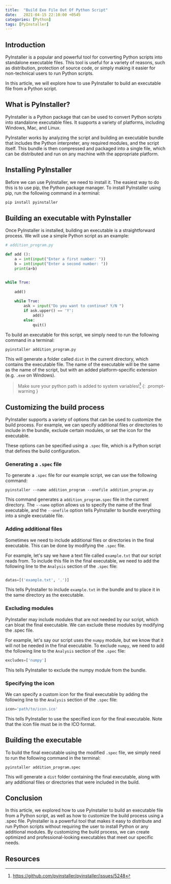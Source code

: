 ```yaml
---
title:  "Build Exe File Out Of Python Script"
date:   2021-04-15 22:10:00 +0545
categories: [Python]
tags: [PyInstaller]
---
```


## Introduction

PyInstaller is a popular and powerful tool for converting Python scripts into standalone executable files. This tool is useful for a variety of reasons, such as distribution, protection of source code, or simply making it easier for non-technical users to run Python scripts.

In this article, we will explore how to use PyInstaller to build an executable file from a Python script.

## What is PyInstaller?

PyInstaller is a Python package that can be used to convert Python scripts into standalone executable files. It supports a variety of platforms, including Windows, Mac, and Linux.

PyInstaller works by analyzing the script and building an executable bundle that includes the Python interpreter, any required modules, and the script itself. This bundle is then compressed and packaged into a single file, which can be distributed and run on any machine with the appropriate platform.

## Installing PyInstaller

Before we can use PyInstaller, we need to install it. The easiest way to do this is to use pip, the Python package manager. To install PyInstaller using pip, run the following command in a terminal:

```python
pip install pyinstaller
```

## Building an executable with PyInstaller

Once PyInstaller is installed, building an executable is a straightforward process. We will use a simple Python script as an example:

```python
# addition_program.py

def add ():
    a = int(input("Enter a first number: "))
    b = int(input("Enter a second number: "))
    print(a+b)


while True:
    
    add()
    
    while True:
        ask = input("Do you want to continue? Y/N ")
        if ask.upper() == 'Y':
            add()
        else:
            quit()
```

To build an executable for this script, we simply need to run the following command in a terminal:

```terminal
pyinstaller addition_program.py
```

This will generate a folder called `dist` in the current directory, which contains the executable file. The name of the executable will be the same as the name of the script, but with an added platform-specific extension (e.g. `.exe` on Windows).

> Make sure your python path is added to system variables![^footnote]
{: .prompt-warning }

## Customizing the build process

PyInstaller supports a variety of options that can be used to customize the build process. For example, we can specify additional files or directories to include in the bundle, exclude certain modules, or set the icon for the executable.

These options can be specified using a `.spec` file, which is a Python script that defines the build configuration.

### Generating a `.spec` file

To generate a `.spec` file for our example script, we can use the following command:

```terminal
pyinstaller --name addition_program --onefile addition_program.py
```

This command generates a `addition_program.spec` file in the current directory. The `--name` option allows us to specify the name of the final executable, and the `--onefile` option tells PyInstaller to bundle everything into a single executable file.

### Adding additional files

Sometimes we need to include additional files or directories in the final executable. This can be done by modifying the `.spec` file.

For example, let's say we have a text file called `example.txt` that our script reads from. To include this file in the final executable, we need to add the following line to the `Analysis` section of the `.spec` file:

```python

datas=[('example.txt', '.')]
```

This tells PyInstaller to include `example.txt` in the bundle and to place it in the same directory as the executable.

### Excluding modules

PyInstaller may include modules that are not needed by our script, which can bloat the final executable. We can exclude these modules by modifying the .spec file.

For example, let's say our script uses the `numpy` module, but we know that it will not be needed in the final executable. To exclude `numpy`, we need to add the following line to the `Analysis` section of the `.spec` file:

```python
excludes=['numpy']
```

This tells PyInstaller to exclude the numpy module from the bundle.

### Specifying the icon

We can specify a custom icon for the final executable by adding the following line to the `Analysis` section of the `.spec` file:

```python
icon='path/to/icon.ico'
```

This tells PyInstaller to use the specified icon for the final executable. Note that the icon file must be in the ICO format.

## Building the executable

To build the final executable using the modified `.spec` file, we simply need to run the following command in the terminal:

```terminal
pyinstaller addition_program.spec
```

This will generate a `dist` folder containing the final executable, along with any additional files or directories that were included in the build.

## Conclusion

In this article, we explored how to use PyInstaller to build an executable file from a Python script, as well as how to customize the build process using a .spec file. PyInstaller is a powerful tool that makes it easy to distribute and run Python scripts without requiring the user to install Python or any additional modules. By customizing the build process, we can create optimized and professional-looking executables that meet our specific needs.

## Resources

[^footnote]: https://github.com/pyinstaller/pyinstaller/issues/5248
